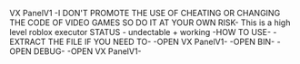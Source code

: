VX PanelV1  -I DON'T PROMOTE THE USE OF CHEATING OR CHANGING THE CODE OF VIDEO GAMES SO DO IT AT YOUR OWN RISK-  This is a high level roblox executor  STATUS - undectable + working
-HOW TO USE-
-EXTRACT THE FILE IF YOU NEED TO-
-OPEN VX PanelV1-
-OPEN BIN-
-OPEN DEBUG-
-OPEN VX PanelV1-




